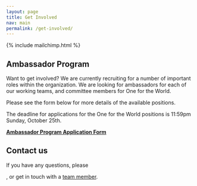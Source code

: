 ```yaml
---
layout: page
title: Get Involved
nav: main
permalink: /get-involved/
---
```

{% include mailchimp.html %}

## Ambassador Program
Want to get involved?
We are currently recruiting for a number of important roles within the organization.
We are looking for ambassadors for each of our working teams, and committee members for One for the World.

Please see the form below for more details of the available positions.

The deadline for applications for the One for the World positions is 11:59pm Sunday, October 25th.

**[Ambassador Program Application Form][app]**

## Contact us
If you have any questions, please 
<script type="text/javascript">
document.write('<a href="mailto:' + '{{site.data.theme.email-user}}' + '@' + '{{site.data.theme.email-host}}' + '">reach out to us</a>')
</script>
, or get in touch with a [team member](/team).


[app]:https://docs.google.com/forms/d/1Wjq88j0Orlisa457KAmneI7lY49tlxN1XoEW0K98oMQ/viewform
